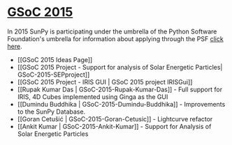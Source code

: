 # [GSoC 2015](http://www.google-melange.com/gsoc/homepage/google/gsoc2015)
In 2015 SunPy is participating under the umbrella of the Python Software Foundation's umbrella for information about applying through the PSF [click here](http://wiki.python.org/moin/SummerOfCode/2015).
* [[GSoC 2015 Ideas Page]]
* [[GSoC 2015 Project - Support for analysis of Solar Energetic Particles| GSoC-2015-SEPproject]]
* [[GSoC 2015 Project - IRIS GUI | GSoC 2015 project IRISGui]]
* [[Rupak Kumar Das | GSoC-2015-Rupak-Kumar-Das]] - Full support for IRIS, 4D Cubes implemented using Ginga as the GUI
* [[Dumindu Buddhika | GSoC-2015-Dumindu-Buddhika]] - Improvements to the SunPy Database.
* [[Goran Cetušić | GSoC-2015-Goran-Cetusic]] - Lightcurve refactor
* [[Ankit Kumar | GSoC-2015-Ankit-Kumar]] - Support for Analysis of Solar Energetic Particles
